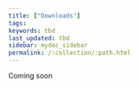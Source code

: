 ```yaml
---
title: ["Downloads"]
tags:
keywords: tbd
last_updated: tbd
sidebar: mydoc_sidebar
permalink: /:collection/:path.html
---
```


Coming soon
